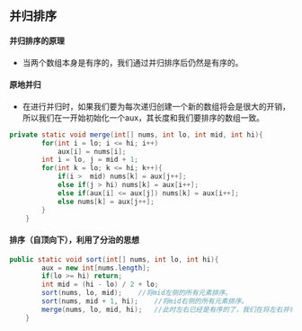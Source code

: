 ## 并归排序
#### 并归排序的原理
* 当两个数组本身是有序的，我们通过并归排序后仍然是有序的。

#### 原地并归
* 在进行并归时，如果我们要为每次递归创建一个新的数组将会是很大的开销，所以我们在一开始初始化一个aux，其长度和我们要排序的数组一致。

```Java
private static void merge(int[] nums, int lo, int mid, int hi){
		for(int i = lo; i <= hi; i++)
			aux[i] = nums[i];
		int i = lo, j = mid + 1;
		for(int k = lo; k <= hi; k++){
			if(i >  mid) nums[k] = aux[j++];
			else if(j > hi) nums[k] = aux[i++];
			else if(aux[i] <= aux[j]) nums[k] = aux[i++];
			else nums[k] = aux[j++];
		}
	}
```

#### 排序（自顶向下），利用了分治的思想
```Java
public static void sort(int[] nums, int lo, int hi){
		aux = new int[nums.length];
		if(lo >= hi) return;
		int mid = (hi - lo) / 2 + lo;
		sort(nums, lo, mid);	//将mid左侧的所有元素排序。
		sort(nums, mid + 1, hi);	//将mid右侧的所有元素排序。
		merge(nums, lo, mid, hi);	//此时左右已经是有序的了，我们在将左右并归起来。
	}
```